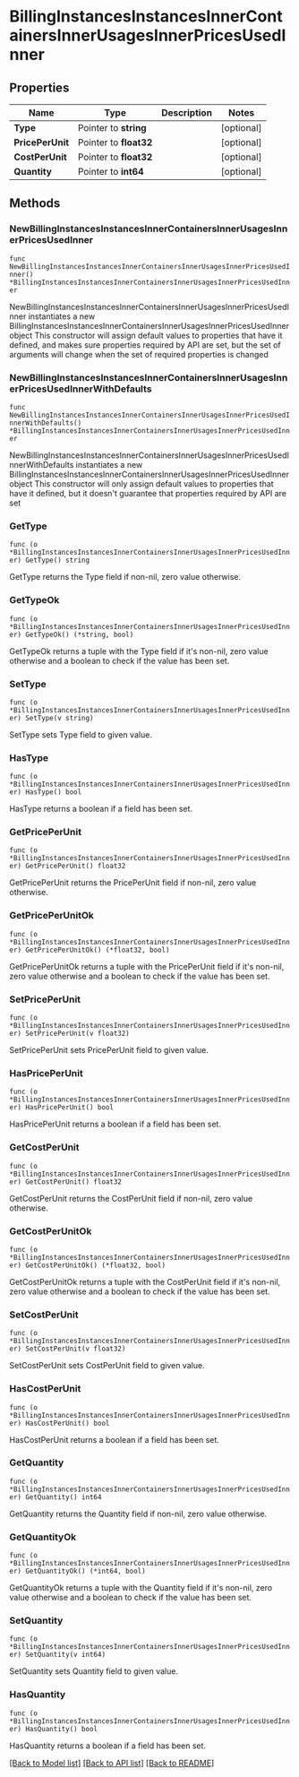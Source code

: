 # BillingInstancesInstancesInnerContainersInnerUsagesInnerPricesUsedInner

## Properties

Name | Type | Description | Notes
------------ | ------------- | ------------- | -------------
**Type** | Pointer to **string** |  | [optional] 
**PricePerUnit** | Pointer to **float32** |  | [optional] 
**CostPerUnit** | Pointer to **float32** |  | [optional] 
**Quantity** | Pointer to **int64** |  | [optional] 

## Methods

### NewBillingInstancesInstancesInnerContainersInnerUsagesInnerPricesUsedInner

`func NewBillingInstancesInstancesInnerContainersInnerUsagesInnerPricesUsedInner() *BillingInstancesInstancesInnerContainersInnerUsagesInnerPricesUsedInner`

NewBillingInstancesInstancesInnerContainersInnerUsagesInnerPricesUsedInner instantiates a new BillingInstancesInstancesInnerContainersInnerUsagesInnerPricesUsedInner object
This constructor will assign default values to properties that have it defined,
and makes sure properties required by API are set, but the set of arguments
will change when the set of required properties is changed

### NewBillingInstancesInstancesInnerContainersInnerUsagesInnerPricesUsedInnerWithDefaults

`func NewBillingInstancesInstancesInnerContainersInnerUsagesInnerPricesUsedInnerWithDefaults() *BillingInstancesInstancesInnerContainersInnerUsagesInnerPricesUsedInner`

NewBillingInstancesInstancesInnerContainersInnerUsagesInnerPricesUsedInnerWithDefaults instantiates a new BillingInstancesInstancesInnerContainersInnerUsagesInnerPricesUsedInner object
This constructor will only assign default values to properties that have it defined,
but it doesn't guarantee that properties required by API are set

### GetType

`func (o *BillingInstancesInstancesInnerContainersInnerUsagesInnerPricesUsedInner) GetType() string`

GetType returns the Type field if non-nil, zero value otherwise.

### GetTypeOk

`func (o *BillingInstancesInstancesInnerContainersInnerUsagesInnerPricesUsedInner) GetTypeOk() (*string, bool)`

GetTypeOk returns a tuple with the Type field if it's non-nil, zero value otherwise
and a boolean to check if the value has been set.

### SetType

`func (o *BillingInstancesInstancesInnerContainersInnerUsagesInnerPricesUsedInner) SetType(v string)`

SetType sets Type field to given value.

### HasType

`func (o *BillingInstancesInstancesInnerContainersInnerUsagesInnerPricesUsedInner) HasType() bool`

HasType returns a boolean if a field has been set.

### GetPricePerUnit

`func (o *BillingInstancesInstancesInnerContainersInnerUsagesInnerPricesUsedInner) GetPricePerUnit() float32`

GetPricePerUnit returns the PricePerUnit field if non-nil, zero value otherwise.

### GetPricePerUnitOk

`func (o *BillingInstancesInstancesInnerContainersInnerUsagesInnerPricesUsedInner) GetPricePerUnitOk() (*float32, bool)`

GetPricePerUnitOk returns a tuple with the PricePerUnit field if it's non-nil, zero value otherwise
and a boolean to check if the value has been set.

### SetPricePerUnit

`func (o *BillingInstancesInstancesInnerContainersInnerUsagesInnerPricesUsedInner) SetPricePerUnit(v float32)`

SetPricePerUnit sets PricePerUnit field to given value.

### HasPricePerUnit

`func (o *BillingInstancesInstancesInnerContainersInnerUsagesInnerPricesUsedInner) HasPricePerUnit() bool`

HasPricePerUnit returns a boolean if a field has been set.

### GetCostPerUnit

`func (o *BillingInstancesInstancesInnerContainersInnerUsagesInnerPricesUsedInner) GetCostPerUnit() float32`

GetCostPerUnit returns the CostPerUnit field if non-nil, zero value otherwise.

### GetCostPerUnitOk

`func (o *BillingInstancesInstancesInnerContainersInnerUsagesInnerPricesUsedInner) GetCostPerUnitOk() (*float32, bool)`

GetCostPerUnitOk returns a tuple with the CostPerUnit field if it's non-nil, zero value otherwise
and a boolean to check if the value has been set.

### SetCostPerUnit

`func (o *BillingInstancesInstancesInnerContainersInnerUsagesInnerPricesUsedInner) SetCostPerUnit(v float32)`

SetCostPerUnit sets CostPerUnit field to given value.

### HasCostPerUnit

`func (o *BillingInstancesInstancesInnerContainersInnerUsagesInnerPricesUsedInner) HasCostPerUnit() bool`

HasCostPerUnit returns a boolean if a field has been set.

### GetQuantity

`func (o *BillingInstancesInstancesInnerContainersInnerUsagesInnerPricesUsedInner) GetQuantity() int64`

GetQuantity returns the Quantity field if non-nil, zero value otherwise.

### GetQuantityOk

`func (o *BillingInstancesInstancesInnerContainersInnerUsagesInnerPricesUsedInner) GetQuantityOk() (*int64, bool)`

GetQuantityOk returns a tuple with the Quantity field if it's non-nil, zero value otherwise
and a boolean to check if the value has been set.

### SetQuantity

`func (o *BillingInstancesInstancesInnerContainersInnerUsagesInnerPricesUsedInner) SetQuantity(v int64)`

SetQuantity sets Quantity field to given value.

### HasQuantity

`func (o *BillingInstancesInstancesInnerContainersInnerUsagesInnerPricesUsedInner) HasQuantity() bool`

HasQuantity returns a boolean if a field has been set.


[[Back to Model list]](../README.md#documentation-for-models) [[Back to API list]](../README.md#documentation-for-api-endpoints) [[Back to README]](../README.md)



